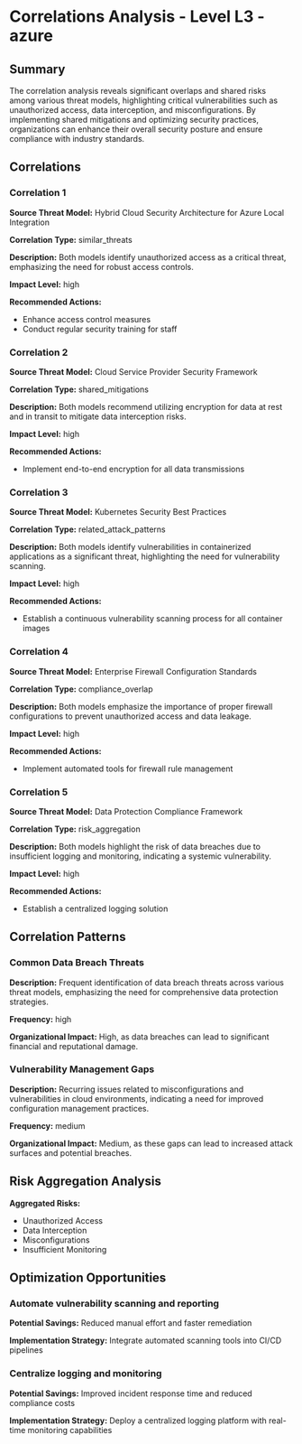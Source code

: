 # Correlations Analysis - Level L3 - azure

## Summary

The correlation analysis reveals significant overlaps and shared risks among various threat models, highlighting critical vulnerabilities such as unauthorized access, data interception, and misconfigurations. By implementing shared mitigations and optimizing security practices, organizations can enhance their overall security posture and ensure compliance with industry standards.

## Correlations

### Correlation 1

**Source Threat Model:** Hybrid Cloud Security Architecture for Azure Local Integration

**Correlation Type:** similar_threats

**Description:** Both models identify unauthorized access as a critical threat, emphasizing the need for robust access controls.

**Impact Level:** high

**Recommended Actions:**
- Enhance access control measures
- Conduct regular security training for staff

### Correlation 2

**Source Threat Model:** Cloud Service Provider Security Framework

**Correlation Type:** shared_mitigations

**Description:** Both models recommend utilizing encryption for data at rest and in transit to mitigate data interception risks.

**Impact Level:** high

**Recommended Actions:**
- Implement end-to-end encryption for all data transmissions

### Correlation 3

**Source Threat Model:** Kubernetes Security Best Practices

**Correlation Type:** related_attack_patterns

**Description:** Both models identify vulnerabilities in containerized applications as a significant threat, highlighting the need for vulnerability scanning.

**Impact Level:** high

**Recommended Actions:**
- Establish a continuous vulnerability scanning process for all container images

### Correlation 4

**Source Threat Model:** Enterprise Firewall Configuration Standards

**Correlation Type:** compliance_overlap

**Description:** Both models emphasize the importance of proper firewall configurations to prevent unauthorized access and data leakage.

**Impact Level:** high

**Recommended Actions:**
- Implement automated tools for firewall rule management

### Correlation 5

**Source Threat Model:** Data Protection Compliance Framework

**Correlation Type:** risk_aggregation

**Description:** Both models highlight the risk of data breaches due to insufficient logging and monitoring, indicating a systemic vulnerability.

**Impact Level:** high

**Recommended Actions:**
- Establish a centralized logging solution

## Correlation Patterns

### Common Data Breach Threats

**Description:** Frequent identification of data breach threats across various threat models, emphasizing the need for comprehensive data protection strategies.

**Frequency:** high

**Organizational Impact:** High, as data breaches can lead to significant financial and reputational damage.

### Vulnerability Management Gaps

**Description:** Recurring issues related to misconfigurations and vulnerabilities in cloud environments, indicating a need for improved configuration management practices.

**Frequency:** medium

**Organizational Impact:** Medium, as these gaps can lead to increased attack surfaces and potential breaches.

## Risk Aggregation Analysis

**Aggregated Risks:**
- Unauthorized Access
- Data Interception
- Misconfigurations
- Insufficient Monitoring

## Optimization Opportunities

### Automate vulnerability scanning and reporting

**Potential Savings:** Reduced manual effort and faster remediation

**Implementation Strategy:** Integrate automated scanning tools into CI/CD pipelines

### Centralize logging and monitoring

**Potential Savings:** Improved incident response time and reduced compliance costs

**Implementation Strategy:** Deploy a centralized logging platform with real-time monitoring capabilities

